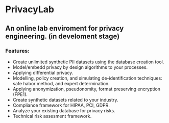 # PrivacyLab
## An online lab enviroment for privacy engineering. (in develoment stage)

### Features:
- Create unlimited synthetic PII datasets using the database creation tool.
- Model/embedd privacy by design algorithms to your processes.
- Applying differential privacy.
- Modelling, policy creation, and simulating de-identification techniques: safe habor method, and expert determination.  
- Applying anonymization, pseudonomity, format preserving encryption (FPE1).
- Create synthetic datasets related to your industry. 
- Compliance framework for HIPAA, PCI, GDPR.
- Analyze your existing database for privacy risks.
- Technical risk assesment framework.

